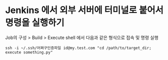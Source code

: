 # Jenkins 에서 외부 서버에 터미널로 붙어서 명령을 실행하기

Job의 구성 > Build > Execute shell 에서 다음과 같은 형식으로 접속 및 명령 실행

```
ssh -i ~/.ssh/어쩌구인증파일 id@my.test.com "cd /path/to/target_dir; execute something.py"
```
